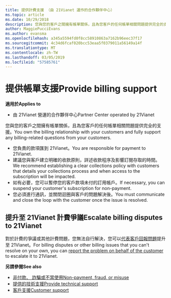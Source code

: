 ```yaml
---
title: 提供計費支援 （由 21Vianet 運作的合作夥伴中心）
ms.topic: article
ms.date: 10/29/2018
description: 您與您的客戶之間擁有帳單關係，且為您客戶的任何帳單相關問題提供完全的支援。
author: MaggiePucciEvans
ms.author: evansma
ms.openlocfilehash: a345a5594fd0f8cc58910863a7162b96eec37f17
ms.sourcegitcommit: 4c34d6fcaf020bcc53eaa5f0379011a56149a14f
ms.translationtype: MT
ms.contentlocale: zh-TW
ms.lasthandoff: 03/05/2019
ms.locfileid: "57585761"
---
```

# <a name="provide-billing-support"></a><span data-ttu-id="ec789-103">提供帳單支援</span><span class="sxs-lookup"><span data-stu-id="ec789-103">Provide billing support</span></span>

<span data-ttu-id="ec789-104">**適用於**</span><span class="sxs-lookup"><span data-stu-id="ec789-104">**Applies to**</span></span>

-   <span data-ttu-id="ec789-105">由 21Vianet 營運的合作夥伴中心</span><span class="sxs-lookup"><span data-stu-id="ec789-105">Partner Center operated by 21Vianet</span></span>

<span data-ttu-id="ec789-106">您與您的客戶之間擁有帳單關係，且為您客戶的任何帳單相關問題提供完全的支援。</span><span class="sxs-lookup"><span data-stu-id="ec789-106">You own the billing relationship with your customers and fully support any billing-related questions from your customers.</span></span>

-   <span data-ttu-id="ec789-107">您負責的款項匯到 21Vianet。</span><span class="sxs-lookup"><span data-stu-id="ec789-107">You are responsible for payment to 21Vianet.</span></span>
-   <span data-ttu-id="ec789-108">建議您與客戶建立明確的收款原則，詳述收款程序及影響訂閱存取的時間。</span><span class="sxs-lookup"><span data-stu-id="ec789-108">We recommend establishing a clear collections policy with customers that details your collections process and when access to the subscription will be impacted.</span></span>
-   <span data-ttu-id="ec789-109">如有必要，您可以暫停您的客戶款項未付的訂用帳戶。</span><span class="sxs-lookup"><span data-stu-id="ec789-109">If necessary, you can suspend your customer's subscription for non-payment.</span></span>
-   <span data-ttu-id="ec789-110">您必須進行通訊，並關閉迴圈與客戶的問題解決後。</span><span class="sxs-lookup"><span data-stu-id="ec789-110">You must communicate and close the loop with the customer once the issue is resolved.</span></span>

## <a href="" id="billingdisputes"></a><span data-ttu-id="ec789-111">提升至 21Vianet 計費爭議</span><span class="sxs-lookup"><span data-stu-id="ec789-111">Escalate billing disputes to 21Vianet</span></span>

<span data-ttu-id="ec789-112">對於計費的爭議或其他計費問題，您無法自行解決，您可以[代表客戶回報問題](report-problems-on-behalf-of-a-customer.md)提升至 21Vianet。</span><span class="sxs-lookup"><span data-stu-id="ec789-112">For billing disputes or other billing issues that you can't resolve on your own, you can [report the problem on behalf of the customer](report-problems-on-behalf-of-a-customer.md) to escalate it to 21Vianet.</span></span>

<span data-ttu-id="ec789-113">**另請參閱**</span><span class="sxs-lookup"><span data-stu-id="ec789-113">**See also**</span></span>

-   [<span data-ttu-id="ec789-114">非付款、 詐騙或不當使用</span><span class="sxs-lookup"><span data-stu-id="ec789-114">Non-payment, fraud, or misuse</span></span>](non-payment-fraud-or-misuse.md)
-   [<span data-ttu-id="ec789-115">提供的技術支援</span><span class="sxs-lookup"><span data-stu-id="ec789-115">Provide technical support</span></span>](provide-technical-support.md)
-   [<span data-ttu-id="ec789-116">客戶支援</span><span class="sxs-lookup"><span data-stu-id="ec789-116">Customer support</span></span>](customer-support.md)

